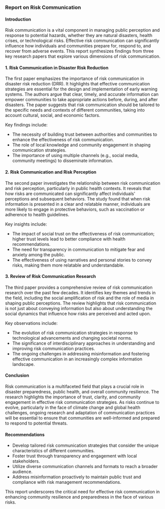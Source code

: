 ### Report on Risk Communication

#### Introduction
Risk communication is a vital component in managing public perception and response to potential hazards, whether they are natural disasters, health crises, or technological risks. Effective risk communication can significantly influence how individuals and communities prepare for, respond to, and recover from adverse events. This report synthesizes findings from three key research papers that explore various dimensions of risk communication.

#### 1. Risk Communication in Disaster Risk Reduction
The first paper emphasizes the importance of risk communication in disaster risk reduction (DRR). It highlights that effective communication strategies are essential for the design and implementation of early warning systems. The authors argue that clear, timely, and accurate information can empower communities to take appropriate actions before, during, and after disasters. The paper suggests that risk communication should be tailored to the specific needs and contexts of different communities, taking into account cultural, social, and economic factors.

Key findings include:
- The necessity of building trust between authorities and communities to enhance the effectiveness of risk communication.
- The role of local knowledge and community engagement in shaping communication strategies.
- The importance of using multiple channels (e.g., social media, community meetings) to disseminate information.

#### 2. Risk Communication and Risk Perception
The second paper investigates the relationship between risk communication and risk perception, particularly in public health contexts. It reveals that how risks are communicated can significantly affect individuals' perceptions and subsequent behaviors. The study found that when risk information is presented in a clear and relatable manner, individuals are more likely to engage in protective behaviors, such as vaccination or adherence to health guidelines.

Key insights include:
- The impact of social trust on the effectiveness of risk communication; higher trust levels lead to better compliance with health recommendations.
- The need for transparency in communication to mitigate fear and anxiety among the public.
- The effectiveness of using narratives and personal stories to convey risks, making them more relatable and understandable.

#### 3. Review of Risk Communication Research
The third paper provides a comprehensive review of risk communication research over the past few decades. It identifies key themes and trends in the field, including the social amplification of risk and the role of media in shaping public perceptions. The review highlights that risk communication is not just about conveying information but also about understanding the social dynamics that influence how risks are perceived and acted upon.

Key observations include:
- The evolution of risk communication strategies in response to technological advancements and changing societal norms.
- The significance of interdisciplinary approaches in understanding and improving risk communication practices.
- The ongoing challenges in addressing misinformation and fostering effective communication in an increasingly complex information landscape.

#### Conclusion
Risk communication is a multifaceted field that plays a crucial role in disaster preparedness, public health, and overall community resilience. The research highlights the importance of trust, clarity, and community engagement in effective risk communication strategies. As risks continue to evolve, particularly in the face of climate change and global health challenges, ongoing research and adaptation of communication practices will be essential to ensure that communities are well-informed and prepared to respond to potential threats.

#### Recommendations
- Develop tailored risk communication strategies that consider the unique characteristics of different communities.
- Foster trust through transparency and engagement with local stakeholders.
- Utilize diverse communication channels and formats to reach a broader audience.
- Address misinformation proactively to maintain public trust and compliance with risk management recommendations. 

This report underscores the critical need for effective risk communication in enhancing community resilience and preparedness in the face of various risks.
